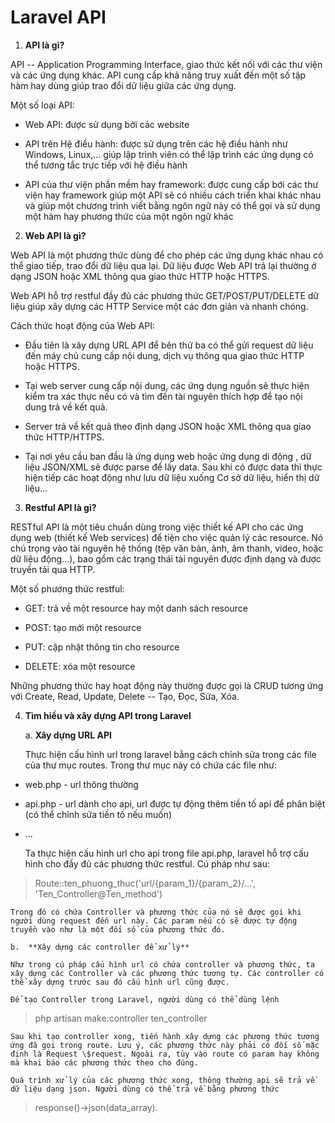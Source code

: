 # Laravel API

1)  **API là gì?**

API -- Application Programming Interface, giao thức kết nối với các thư
viện và các ứng dụng khác. API cung cấp khả năng truy xuất đến một số
tập hàm hay dùng giúp trao đổi dữ liệu giữa các ứng dụng.

Một số loại API:

-   Web API: được sử dụng bởi các website

-   API trên Hệ điều hành: được sử dụng trên các hệ điều hành như
    Windows, Linux,\... giúp lập trình viên có thể lập trình các ứng
    dụng có thể tương tắc trực tiếp với hệ điều hành

-   API của thư viện phần mềm hay framework: được cung cấp bới các thư
    viện hay framework giúp một API sẽ có nhiều cách triển khai khác
    nhau và giúp một chương trình viết bằng ngôn ngữ này có thể gọi và
    sử dụng một hàm hay phương thức của một ngôn ngữ khác

2)  **Web API là gì?**

Web API là một phương thức dùng để cho phép các ứng dụng khác nhau có
thể giao tiếp, trao đổi dữ liệu qua lại. Dữ liệu được Web API trả lại
thường ở dạng JSON hoặc XML thông qua giao thức HTTP hoặc HTTPS.

Web API hỗ trợ restful đầy đủ các phương thức GET/POST/PUT/DELETE dữ
liệu giúp xây dựng các HTTP Service một các đơn giản và nhanh chóng.

Cách thức hoạt động của Web API:

-   Đầu tiên là xây dựng URL API để bên thứ ba có thể gửi request dữ
    liệu đến máy chủ cung cấp nội dung, dịch vụ thông qua giao thức HTTP
    hoặc HTTPS.

-   Tại web server cung cấp nội dung, các ứng dụng nguồn sẽ thực hiện
    kiểm tra xác thực nếu có và tìm đến tài nguyên thích hợp để tạo nội
    dung trả về kết quả.

-   Server trả về kết quả theo định dạng JSON hoặc XML thông qua giao
    thức HTTP/HTTPS.

-   Tại nơi yêu cầu ban đầu là ứng dụng web hoặc ứng dụng di động , dữ
    liệu JSON/XML sẽ được parse để lấy data. Sau khi có được data thì
    thực hiện tiếp các hoạt động như lưu dữ liệu xuống Cơ sở dữ liệu,
    hiển thị dữ liệu...

3)  **Restful API là gì?**

RESTful API là một tiêu chuẩn dùng trong việc thiết kế API cho các ứng
dụng web (thiết kế Web services) để tiện cho việc quản lý các resource.
Nó chú trọng vào tài nguyên hệ thống (tệp văn bản, ảnh, âm thanh, video,
hoặc dữ liệu động...), bao gồm các trạng thái tài nguyên được định dạng
và được truyền tải qua HTTP.

Một số phương thức restful:

-   GET: trả về một resource hay một danh sách resource

-   POST: tạo mới một resource

-   PUT: cập nhật thông tin cho resource

-   DELETE: xóa một resource

Những phương thức hay hoạt động này thường được gọi là CRUD tương ứng
với Create, Read, Update, Delete -- Tạo, Đọc, Sửa, Xóa.

4)  **Tìm hiều và xây dựng API trong Laravel**

    a.  **Xây dựng URL API**
    
    Thực hiện cấu hình url trong laravel bằng cách chỉnh sửa trong các file của thư mục routes. Trong thư mục này có chứa các file như:

-   web.php - url thông thường

-   api.php - url dành cho api, url được tự động thêm tiền tố api để
    phân biệt (có thể chỉnh sửa tiền tố nếu muốn)

-   \...

    Ta thực hiện cấu hình url cho api trong file api.php, laravel hỗ trợ cấu hình cho đầy đủ các phương thức restful. Cú pháp như sau:

> Route::ten\_phuong\_thuc('url/{param\_1}/{param\_2}/\...', 'Ten\_Controller\@Ten\_method')

    Trong đó có chứa Controller và phương thức của nó sẽ được gọi khi người dùng request đến url này. Các param nếu có sẽ được tự động truyền vào như là một đối số của phương thức đó.

    b.  **Xây dựng các controller để xử lý**

    Như trong cú pháp cấu hình url có chứa controller và phương thức, ta xây dựng các Controller và các phương thức tương tự. Các controller có thể xây dựng trước sau đó cấu hình url cũng được.

    Để tạo Controller trong Laravel, người dùng có thể dùng lệnh
> php artisan make:controller ten\_controller

    Sau khi tạo controller xong, tiến hành xây dựng các phương thức tương ứng đã gọi trong route. Lưu ý, các phương thức này phải có đối số mặc định là Request \$request. Ngoài ra, tùy vào route có param hay không mà khai báo các phương thức theo cho đúng.

    Quá trình xử lý của các phương thức xong, thông thường api sẽ trả về dữ liệu dạng json. Người dùng có thể trả về bằng phương thức

> response()-\>json(data\_array).
